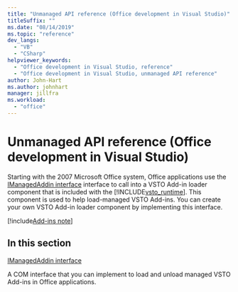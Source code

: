 ```yaml
---
title: "Unmanaged API reference (Office development in Visual Studio)"
titleSuffix: ""
ms.date: "08/14/2019"
ms.topic: "reference"
dev_langs:
  - "VB"
  - "CSharp"
helpviewer_keywords:
  - "Office development in Visual Studio, reference"
  - "Office development in Visual Studio, unmanaged API reference"
author: John-Hart
ms.author: johnhart
manager: jillfra
ms.workload:
  - "office"
---
```

# Unmanaged API reference (Office development in Visual Studio)

Starting with the 2007 Microsoft Office system, Office applications use the [IManagedAddin interface](../vsto/imanagedaddin-interface.md) interface to call into a VSTO Add-in loader component that is included with the [!INCLUDE[vsto_runtime](../vsto/includes/vsto-runtime-md.md)]. This component is used to help load-managed VSTO Add-ins. You can create your own VSTO Add-in loader component by implementing this interface.

[!include[Add-ins note](includes/addinsnote.md)]

## In this section

[IManagedAddin interface](../vsto/imanagedaddin-interface.md)

A COM interface that you can implement to load and unload managed VSTO Add-ins in Office applications.
